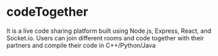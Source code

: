 # codeTogether
It is a live code sharing platform built using Node.js, Express, React, and Socket.io. Users can join different rooms and code together with their partners and compile their code in C++/Python/Java


